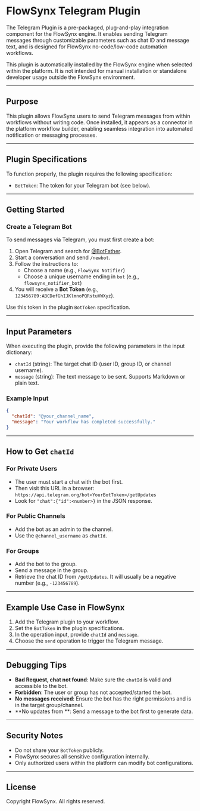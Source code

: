 # FlowSynx Telegram Plugin

The Telegram Plugin is a pre-packaged, plug-and-play integration component for the FlowSynx engine. It enables sending Telegram messages through customizable parameters such as chat ID and message text, and is designed for FlowSynx no-code/low-code automation workflows.

This plugin is automatically installed by the FlowSynx engine when selected within the platform. It is not intended for manual installation or standalone developer usage outside the FlowSynx environment.

---

## Purpose

This plugin allows FlowSynx users to send Telegram messages from within workflows without writing code. Once installed, it appears as a connector in the platform workflow builder, enabling seamless integration into automated notification or messaging processes.

---

## Plugin Specifications

To function properly, the plugin requires the following specification:

- `BotToken`: The token for your Telegram bot (see below).

---

## Getting Started

### Create a Telegram Bot

To send messages via Telegram, you must first create a bot:

1. Open Telegram and search for [@BotFather](https://t.me/BotFather).
2. Start a conversation and send `/newbot`.
3. Follow the instructions to:
   - Choose a name (e.g., `FlowSynx Notifier`)
   - Choose a unique username ending in `bot` (e.g., `flowsynx_notifier_bot`)
4. You will receive a **Bot Token** (e.g., `123456789:ABCDefGhIJKlmnoPQRstuVWXyz`).

Use this token in the plugin `BotToken` specification.

---

## Input Parameters

When executing the plugin, provide the following parameters in the input dictionary:

- `chatId` (string): The target chat ID (user ID, group ID, or channel username).
- `message` (string): The text message to be sent. Supports Markdown or plain text.

### Example Input

```json
{
  "chatId": "@your_channel_name",
  "message": "Your workflow has completed successfully."
}
```

---

## How to Get `chatId`

### For Private Users

- The user must start a chat with the bot first.
- Then visit this URL in a browser: `https://api.telegram.org/bot<YourBotToken>/getUpdates`
- Look for `"chat":{"id":<number>}` in the JSON response.

### For Public Channels

- Add the bot as an admin to the channel.
- Use the `@channel_username` as `chatId`.

### For Groups

- Add the bot to the group.
- Send a message in the group.
- Retrieve the chat ID from `/getUpdates`. It will usually be a negative number (e.g., `-123456789`).

---

## Example Use Case in FlowSynx

1. Add the Telegram plugin to your workflow.
2. Set the `BotToken` in the plugin specifications.
3. In the operation input, provide `chatId` and `message`.
4. Choose the `send` operation to trigger the Telegram message.

---

## Debugging Tips

- **Bad Request, chat not found**: Make sure the `chatId` is valid and accessible to the bot.
- **Forbidden**: The user or group has not accepted/started the bot.
- **No messages received**: Ensure the bot has the right permissions and is in the target group/channel.
- **No updates from **: Send a message to the bot first to generate data.

---

## Security Notes

- Do not share your `BotToken` publicly.
- FlowSynx secures all sensitive configuration internally.
- Only authorized users within the platform can modify bot configurations.

---

## License

Copyright FlowSynx. All rights reserved.